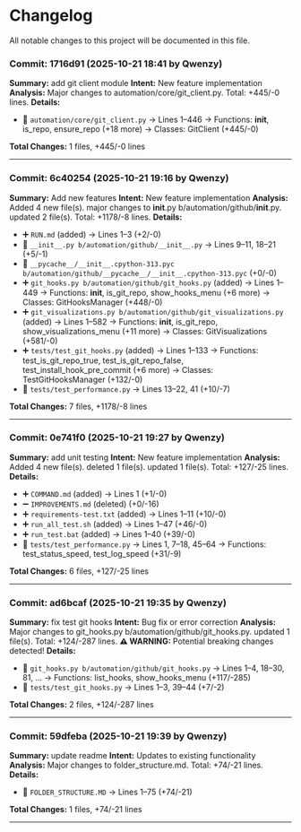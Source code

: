 # Changelog

All notable changes to this project will be documented in this file.




### Commit: 1716d91 (2025-10-21 18:41 by Qwenzy)
**Summary:** add git client module
**Intent:** New feature implementation
**Analysis:** Major changes to automation/core/git_client.py. Total: +445/-0 lines.
**Details:**
- 📝 `automation/core/git_client.py` → Lines 1–446 → Functions: __init__, is_repo, ensure_repo (+18 more) → Classes: GitClient (+445/-0)

**Total Changes:** 1 files, +445/-0 lines

---

### Commit: 6c40254 (2025-10-21 19:16 by Qwenzy)
**Summary:** Add new features
**Intent:** New feature implementation
**Analysis:** Added 4 new file(s). major changes to __init__.py b/automation/github/__init__.py. updated 2 file(s). Total: +1178/-8 lines.
**Details:**
- ➕ `RUN.md` (added) → Lines 1–3 (+2/-0)
- 📝 `__init__.py b/automation/github/__init__.py` → Lines 9–11, 18–21 (+5/-1)
- 📝 `__pycache__/__init__.cpython-313.pyc b/automation/github/__pycache__/__init__.cpython-313.pyc` (+0/-0)
- ➕ `git_hooks.py b/automation/github/git_hooks.py` (added) → Lines 1–449 → Functions: __init__, is_git_repo, show_hooks_menu (+6 more) → Classes: GitHooksManager (+448/-0)
- ➕ `git_visualizations.py b/automation/github/git_visualizations.py` (added) → Lines 1–582 → Functions: __init__, is_git_repo, show_visualizations_menu (+11 more) → Classes: GitVisualizations (+581/-0)
- ➕ `tests/test_git_hooks.py` (added) → Lines 1–133 → Functions: test_is_git_repo_true, test_is_git_repo_false, test_install_hook_pre_commit (+6 more) → Classes: TestGitHooksManager (+132/-0)
- 📝 `tests/test_performance.py` → Lines 13–22, 41 (+10/-7)

**Total Changes:** 7 files, +1178/-8 lines

---
### Commit: 0e741f0 (2025-10-21 19:27 by Qwenzy)
**Summary:** add unit testing
**Intent:** New feature implementation
**Analysis:** Added 4 new file(s). deleted 1 file(s). updated 1 file(s). Total: +127/-25 lines.
**Details:**
- ➕ `COMMAND.md` (added) → Lines 1 (+1/-0)
- ➖ `IMPROVEMENTS.md` (deleted) (+0/-16)
- ➕ `requirements-test.txt` (added) → Lines 1–11 (+10/-0)
- ➕ `run_all_test.sh` (added) → Lines 1–47 (+46/-0)
- ➕ `run_test.bat` (added) → Lines 1–40 (+39/-0)
- 📝 `tests/test_performance.py` → Lines 1, 7–18, 45–64 → Functions: test_status_speed, test_log_speed (+31/-9)

**Total Changes:** 6 files, +127/-25 lines

---
### Commit: ad6bcaf (2025-10-21 19:35 by Qwenzy)
**Summary:** fix test git hooks
**Intent:** Bug fix or error correction
**Analysis:** Major changes to git_hooks.py b/automation/github/git_hooks.py. updated 1 file(s). Total: +124/-287 lines.
**⚠️  WARNING:** Potential breaking changes detected!
**Details:**
- 📝 `git_hooks.py b/automation/github/git_hooks.py` → Lines 1–4, 18–30, 81, ... → Functions: list_hooks, show_hooks_menu (+117/-285)
- 📝 `tests/test_git_hooks.py` → Lines 1–3, 39–44 (+7/-2)

**Total Changes:** 2 files, +124/-287 lines

---
### Commit: 59dfeba (2025-10-21 19:39 by Qwenzy)
**Summary:** update readme
**Intent:** Updates to existing functionality
**Analysis:** Major changes to folder_structure.md. Total: +74/-21 lines.
**Details:**
- 📝 `FOLDER_STRUCTURE.MD` → Lines 1–75 (+74/-21)

**Total Changes:** 1 files, +74/-21 lines

---
